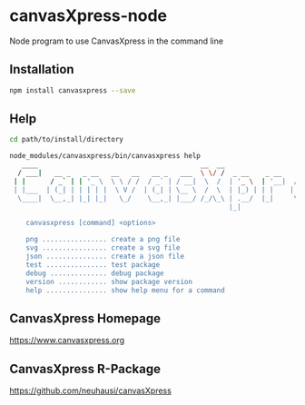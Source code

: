 canvasXpress-node
=================

Node program to use CanvasXpress in the command line


Installation
----------------------

```bash
npm install canvasxpress --save
```
Help
----------------------

```bash
cd path/to/install/directory

node_modules/canvasxpress/bin/canvasxpress help
   ____                                        __  __
  / ___|   __ _   _ __   __   __   __ _   ___  \ \/ /  _ __    _ __    ___   ___   ___
 | |      / _` | | '_ \  \ \ / /  / _` | / __|  \  /  | '_ \  | '__|  / _ \ / __| / __|
 | |___  | (_| | | | | |  \ V /  | (_| | \__ \  /  \  | |_) | | |    |  __/ \__ \ \__ \
  \____|  \__,_| |_| |_|   \_/    \__,_| |___/ /_/\_\ | .__/  |_|     \___| |___/ |___/
                                                      |_|

    canvasxpress [command] <options>

    png ................ create a png file
    svg ................ create a svg file
    json ............... create a json file
    test ............... test package
    debug .............. debug package
    version ............ show package version
    help ............... show help menu for a command
```
CanvasXpress Homepage
----------------------

https://www.canvasxpress.org

CanvasXpress R-Package
----------------------

https://github.com/neuhausi/canvasXpress
